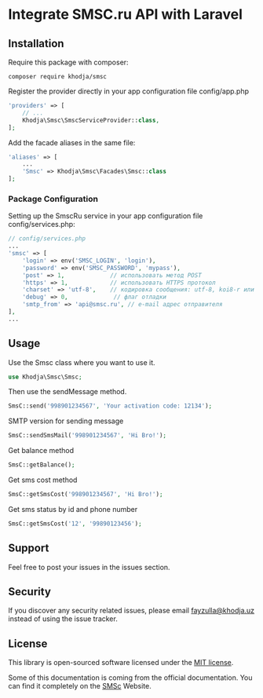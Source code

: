 # Integrate SMSC.ru API with Laravel

## Installation

 Require this package with composer:


```
composer require khodja/smsc
```

Register the provider directly in your app configuration file config/app.php
```php
'providers' => [
    // ...
    Khodja\Smsc\SmscServiceProvider::class, 
];
```

Add the facade aliases in the same file:
```php
'aliases' => [
    ...
    'Smsc' => Khodja\Smsc\Facades\Smsc::class
];
```

### Package Configuration

Setting up the SmscRu service in your app configuration file config/services.php:

```php
// config/services.php
...
'smsc' => [
    'login' => env('SMSC_LOGIN', 'login'),
    'password' => env('SMSC_PASSWORD', 'mypass'),
    'post' => 1,             // использовать метод POST
    'https' => 1,            // использовать HTTPS протокол
    'charset' => 'utf-8',    // кодировка сообщения: utf-8, koi8-r или windows-1251 (по умолчанию)
    'debug' => 0,             // флаг отладки
    'smtp_from' => 'api@smsc.ru', // e-mail адрес отправителя
],
...
```



## Usage


Use the Smsc class where you want to use it.

```php
use Khodja\Smsc\Smsc;
```

Then use the sendMessage method.

```php
SmsC::send('998901234567', 'Your activation code: 12134');
```

SMTP version for sending message
```php
SmsC::sendSmsMail('998901234567', 'Hi Bro!');
```

Get balance method
```php
SmsC::getBalance();
```

Get sms cost method
```php
SmsC::getSmsCost('998901234567', 'Hi Bro!');
```

Get sms status by id and phone number
```php
SmsC::getSmsCost('12', '99890123456');
```



## Support

Feel free to post your issues in the issues section.

## Security

If you discover any security related issues, please email fayzulla@khodja.uz instead of using the issue tracker.

## License

This library is open-sourced software licensed under the [MIT license](http://opensource.org/licenses/MIT).

Some of this documentation is coming from the official documentation. You can find it completely on the [SMSc](https://smsc.ru/api/) Website.

